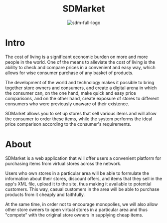 <h1 align="center">SDMarket</h1>
<p align="center">
  <img src="https://i.ibb.co/TgCqJ9P/sdm-full-logo.png" alt="sdm-full-logo">
</p>

# Intro
The cost of living is a significant economic burden on more and more people in the world. One of the means to alleviate the cost of living is the ability to check and compare prices in a convenient and easy way, which allows for wise consumer purchase of any basket of products.

The development of the world and technology makes it possible to bring together store owners and consumers, and create a digital arena in which the consumer can, on the one hand, make quick and easy price comparisons, and on the other hand, create exposure of stores to different consumers who were previously unaware of their existence.

SDMarket allows you to set up stores that sell various items and will allow the consumer to order these items, while the system performs the ideal price comparison according to the consumer's requirements. 

# About
SDMarket is a web application that will offer users a convenient platform for purchasing items from virtual stores across the network.

Users who own stores in a particular area will be able to formulate the information about their stores, discount offers, and items that they sell in the app's XML file, upload it to the site, thus making it available to potential customers.
This way, casual customers in the area will be able to purchase products from it cheaply and faithfully.

At the same time, in order not to encourage monopolies, we will also allow other store owners to open virtual stores in a particular area and thus "compete" with the original store owners in supplying cheap items.